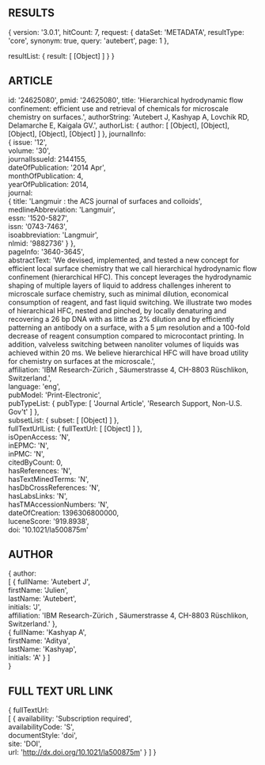 RESULTS
-----------
{ version: '3.0.1',
  hitCount: 7,
  request:
   { dataSet: 'METADATA',
     resultType: 'core', 
     synonym: true,
     query: 'autebert',
     page: 1 },

  resultList:
    { result:
      [ [Object] ] } }  
        
ARTICLE
-----------

id: '24625080',
pmid: '24625080',
title: 'Hierarchical hydrodynamic flow confinement: efficient use and retrieval of chemicals for microscale chemistry on surfaces.',
authorString: 'Autebert J, Kashyap A, Lovchik RD, Delamarche E, Kaigala GV.',
authorList: { author: [ [Object], [Object], [Object], [Object], [Object] ] },                                                                                                                                                   journalInfo:                                                                                                                                                                                                                         
   { issue: '12',                                                                                                                                                                                                                      
     volume: '30',                                                                                                                                                                                                                     
     journalIssueId: 2144155,                                                                                                                                                                                                          
     dateOfPublication: '2014 Apr',                                                                                                                                                                                                    
     monthOfPublication: 4,                                                                                                                                                                                                            
     yearOfPublication: 2014,                                                                                                                                                                                                          
     journal:                                                                                                                                                                                                                          
      { title: 'Langmuir : the ACS journal of surfaces and colloids',                                                                                                                                                                  
        medlineAbbreviation: 'Langmuir',                                                                                                                                                                                               
        essn: '1520-5827',                                                                                                                                                                                                             
        issn: '0743-7463',                                                                                                                                                                                                             
        isoabbreviation: 'Langmuir',                                                                                                                                                                                                   
        nlmid: '9882736' } 
    },                                                                                                                                                                                                          
  pageInfo: '3640-3645',                                                                                                                                                                                                               
  abstractText: 'We devised, implemented, and tested a new concept for efficient local surface chemistry that we call hierarchical hydrodynamic flow confinement (hierarchical HFC). This concept leverages the hydrodynamic shaping of multiple layers of liquid to address challenges inherent to microscale surface chemistry, such as minimal dilution, economical consumption of reagent, and fast liquid switching. We illustrate two modes of hierarchical HFC, nested and pinched, by locally denaturing and recovering a 26 bp DNA with as little as 2% dilution and by efficiently patterning an antibody on a surface, with a 5 μm resolution and a 100-fold decrease of reagent consumption compared to microcontact printing. In addition, valveless switching between nanoliter volumes of liquids was achieved within 20 ms. We believe hierarchical HFC will have broad utility for chemistry on surfaces at the microscale.',             
  affiliation: 'IBM Research-Zürich , Säumerstrasse 4, CH-8803 Rüschlikon, Switzerland.',                                                                                                                                           
  language: 'eng',                                                                                                                                                                                                                     
  pubModel: 'Print-Electronic',                                                                                                                                                                                                        
  pubTypeList: { pubType: [ 'Journal Article', 'Research Support, Non-U.S. Gov\'t' ] },                                                                                                                                                
  subsetList: { subset: [ [Object] ] },                                                                                                                                                                                                
  fullTextUrlList: { fullTextUrl: [ [Object] ] },                                                                                                                                                                                      
  isOpenAccess: 'N',                                                                                                                                                                                                                   
  inEPMC: 'N',                                                                                                                                                                                                                         
  inPMC: 'N',                                                                                                                                                                                                                          
  citedByCount: 0,                                                                                                                                                                                                                     
  hasReferences: 'N',                                                                                                                                                                                                                  
  hasTextMinedTerms: 'N',                                                                                                                                                                                                              
  hasDbCrossReferences: 'N',                                                                                                                                                                                                           
  hasLabsLinks: 'N',                                                                                                                                                                                                                   
  hasTMAccessionNumbers: 'N',                                                                                                                                                                                                          
  dateOfCreation: 1396306800000,                                                                                                                                                                                                       
  luceneScore: '919.8938',                                                                                                                                                                                                             
  doi: '10.1021/la500875m'
  
AUTHOR
----------

  { author:                                                                                                                                                                                                                              
   [ { fullName: 'Autebert J',                                                                                                                                                                                                         
       firstName: 'Julien',                                                                                                                                                                                                            
       lastName: 'Autebert',                                                                                                                                                                                                           
       initials: 'J',                                                                                                                                                                                                                  
       affiliation: 'IBM Research-Zürich , Säumerstrasse 4, CH-8803 Rüschlikon, Switzerland.' },                                                                                                                                    
     { fullName: 'Kashyap A',                                                                                                                                                                                                          
       firstName: 'Aditya',                                                                                                                                                                                                            
       lastName: 'Kashyap',                                                                                                                                                                                                            
       initials: 'A' } ]  
}

FULL TEXT URL LINK
----------------

{ fullTextUrl:                                                                                                                                                                                                                         
   [ { availability: 'Subscription required',                                                                                                                                                                                          
       availabilityCode: 'S',                                                                                                                                                                                                          
       documentStyle: 'doi',                                                                                                                                                                                                           
       site: 'DOI',                                                                                                                                                                                                                    
       url: 'http://dx.doi.org/10.1021/la500875m' } ] }